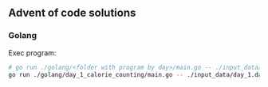 ## Advent of code solutions

### Golang

Exec program:

```sh
# go run ./golang/<folder with program by day>/main.go -- ./input_data/<sample data by day>
go run ./golang/day_1_calorie_counting/main.go -- ./input_data/day_1.dat
```
